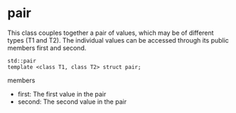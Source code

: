 # pair

This class couples together a pair of values, which may be of different types (T1 and T2). The individual values can be accessed through its public members first and second.

```
std::pair
template <class T1, class T2> struct pair;
```

members
* first: The first value in the pair
* second: The second value in the pair
